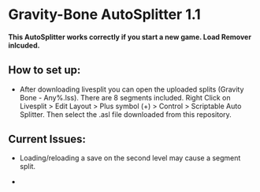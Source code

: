 # Gravity-Bone AutoSplitter 1.1
#### This AutoSplitter works correctly if you start a new game. Load Remover inlcuded.
## How to set up:
* After downloading livesplit you can open the uploaded splits (Gravity Bone - Any%.lss). There are 8 segments included. Right Click on Livesplit > Edit Layout > Plus symbol (+) > Control > Scriptable Auto Splitter. Then select the .asl file downloaded from this repository.
## Current Issues:
* Loading/reloading a save on the second level may cause a segment split.

* 

